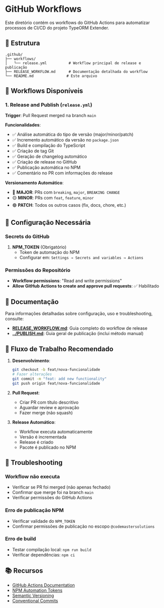 # GitHub Workflows

Este diretório contém os workflows do GitHub Actions para automatizar processos de CI/CD do projeto TypeORM Extender.

## 📁 Estrutura

```
.github/
├── workflows/
│   └── release.yml          # Workflow principal de release e publicação
├── RELEASE_WORKFLOW.md      # Documentação detalhada do workflow
└── README.md               # Este arquivo
```

## 🚀 Workflows Disponíveis

### 1. Release and Publish (`release.yml`)

**Trigger**: Pull Request merged na branch `main`

**Funcionalidades**:
- ✅ Análise automática do tipo de versão (major/minor/patch)
- ✅ Incremento automático da versão no `package.json`
- ✅ Build e compilação do TypeScript
- ✅ Criação de tag Git
- ✅ Geração de changelog automático
- ✅ Criação de release no GitHub
- ✅ Publicação automática no NPM
- ✅ Comentário no PR com informações do release

**Versionamento Automático**:
- 🔴 **MAJOR**: PRs com `breaking`, `major`, `BREAKING CHANGE`
- 🟡 **MINOR**: PRs com `feat`, `feature`, `minor`
- 🟢 **PATCH**: Todos os outros casos (fix, docs, chore, etc.)

## 🔧 Configuração Necessária

### Secrets do GitHub

1. **NPM_TOKEN** (Obrigatório)
   - Token de automação do NPM
   - Configurar em: `Settings → Secrets and variables → Actions`

### Permissões do Repositório

- **Workflow permissions**: "Read and write permissions"
- **Allow GitHub Actions to create and approve pull requests**: ✅ Habilitado

## 📖 Documentação

Para informações detalhadas sobre configuração, uso e troubleshooting, consulte:

- **[RELEASE_WORKFLOW.md](./RELEASE_WORKFLOW.md)**: Guia completo do workflow de release
- **[../PUBLISH.md](../PUBLISH.md)**: Guia geral de publicação (inclui método manual)

## 🔄 Fluxo de Trabalho Recomendado

1. **Desenvolvimento**:
   ```bash
   git checkout -b feat/nova-funcionalidade
   # Fazer alterações
   git commit -m "feat: add new functionality"
   git push origin feat/nova-funcionalidade
   ```

2. **Pull Request**:
   - Criar PR com título descritivo
   - Aguardar review e aprovação
   - Fazer merge (não squash)

3. **Release Automático**:
   - Workflow executa automaticamente
   - Versão é incrementada
   - Release é criado
   - Pacote é publicado no NPM

## 🚨 Troubleshooting

### Workflow não executa
- Verificar se PR foi merged (não apenas fechado)
- Confirmar que merge foi na branch `main`
- Verificar permissões do GitHub Actions

### Erro de publicação NPM
- Verificar validade do `NPM_TOKEN`
- Confirmar permissões de publicação no escopo `@codemastersolutions`

### Erro de build
- Testar compilação local: `npm run build`
- Verificar dependências: `npm ci`

## 📚 Recursos

- [GitHub Actions Documentation](https://docs.github.com/en/actions)
- [NPM Automation Tokens](https://docs.npmjs.com/creating-and-viewing-access-tokens)
- [Semantic Versioning](https://semver.org/)
- [Conventional Commits](https://www.conventionalcommits.org/)